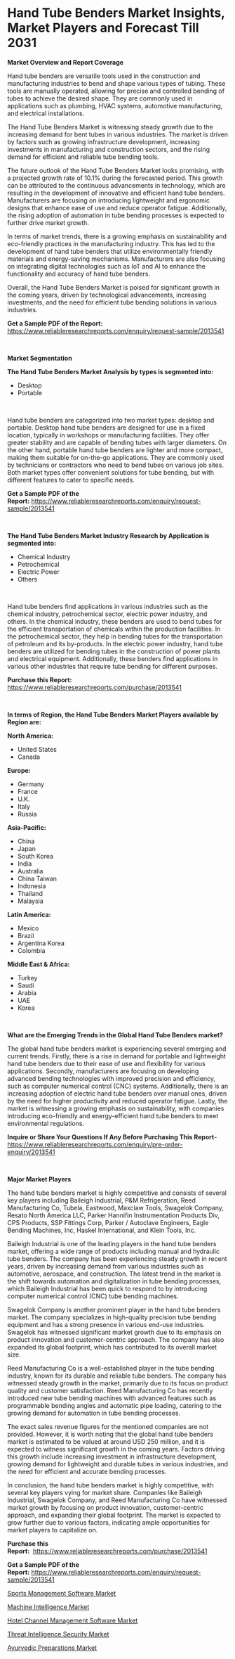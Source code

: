 <p><h1>Hand Tube Benders Market Insights, Market Players and Forecast Till 2031</h1></p><p><strong>Market Overview and Report Coverage</strong></p>
<p><p>Hand tube benders are versatile tools used in the construction and manufacturing industries to bend and shape various types of tubing. These tools are manually operated, allowing for precise and controlled bending of tubes to achieve the desired shape. They are commonly used in applications such as plumbing, HVAC systems, automotive manufacturing, and electrical installations.</p><p>The Hand Tube Benders Market is witnessing steady growth due to the increasing demand for bent tubes in various industries. The market is driven by factors such as growing infrastructure development, increasing investments in manufacturing and construction sectors, and the rising demand for efficient and reliable tube bending tools.</p><p>The future outlook of the Hand Tube Benders Market looks promising, with a projected growth rate of 10.1% during the forecasted period. This growth can be attributed to the continuous advancements in technology, which are resulting in the development of innovative and efficient hand tube benders. Manufacturers are focusing on introducing lightweight and ergonomic designs that enhance ease of use and reduce operator fatigue. Additionally, the rising adoption of automation in tube bending processes is expected to further drive market growth.</p><p>In terms of market trends, there is a growing emphasis on sustainability and eco-friendly practices in the manufacturing industry. This has led to the development of hand tube benders that utilize environmentally friendly materials and energy-saving mechanisms. Manufacturers are also focusing on integrating digital technologies such as IoT and AI to enhance the functionality and accuracy of hand tube benders.</p><p>Overall, the Hand Tube Benders Market is poised for significant growth in the coming years, driven by technological advancements, increasing investments, and the need for efficient tube bending solutions in various industries.</p></p>
<p><strong>Get a Sample PDF of the Report:</strong> <a href="https://www.reliableresearchreports.com/enquiry/request-sample/2013541">https://www.reliableresearchreports.com/enquiry/request-sample/2013541</a></p>
<p>&nbsp;</p>
<p><strong>Market Segmentation</strong></p>
<p><strong>The Hand Tube Benders Market Analysis by types is segmented into:</strong></p>
<p><ul><li>Desktop</li><li>Portable</li></ul></p>
<p>&nbsp;</p>
<p><p>Hand tube benders are categorized into two market types: desktop and portable. Desktop hand tube benders are designed for use in a fixed location, typically in workshops or manufacturing facilities. They offer greater stability and are capable of bending tubes with larger diameters. On the other hand, portable hand tube benders are lighter and more compact, making them suitable for on-the-go applications. They are commonly used by technicians or contractors who need to bend tubes on various job sites. Both market types offer convenient solutions for tube bending, but with different features to cater to specific needs.</p></p>
<p><strong>Get a Sample PDF of the Report:</strong>&nbsp;<a href="https://www.reliableresearchreports.com/enquiry/request-sample/2013541">https://www.reliableresearchreports.com/enquiry/request-sample/2013541</a></p>
<p>&nbsp;</p>
<p><strong>The Hand Tube Benders Market Industry Research by Application is segmented into:</strong></p>
<p><ul><li>Chemical Industry</li><li>Petrochemical</li><li>Electric Power</li><li>Others</li></ul></p>
<p>&nbsp;</p>
<p><p>Hand tube benders find applications in various industries such as the chemical industry, petrochemical sector, electric power industry, and others. In the chemical industry, these benders are used to bend tubes for the efficient transportation of chemicals within the production facilities. In the petrochemical sector, they help in bending tubes for the transportation of petroleum and its by-products. In the electric power industry, hand tube benders are utilized for bending tubes in the construction of power plants and electrical equipment. Additionally, these benders find applications in various other industries that require tube bending for different purposes.</p></p>
<p><strong>Purchase this Report:</strong>&nbsp; <a href="https://www.reliableresearchreports.com/purchase/2013541">https://www.reliableresearchreports.com/purchase/2013541</a></p>
<p>&nbsp;</p>
<p><strong>In terms of Region, the Hand Tube Benders Market Players available by Region are:</strong></p>
<p>
    <p> <strong> North America: </strong>
        <ul>
            <li>United States</li>
            <li>Canada</li>
        </ul>
        </p> 
    <p> <strong> Europe: </strong>
        <ul>
            <li>Germany</li>
            <li>France</li>
            <li>U.K.</li>
            <li>Italy</li>
            <li>Russia</li>
        </ul>
        </p> 
    <p> <strong> Asia-Pacific: </strong>
        <ul>
            <li>China</li>
            <li>Japan</li>
            <li>South Korea</li>
            <li>India</li>
            <li>Australia</li>
            <li>China Taiwan</li>
            <li>Indonesia</li>
            <li>Thailand</li>
            <li>Malaysia</li>
        </ul>
        </p> 
    <p> <strong> Latin America: </strong>
        <ul>
            <li>Mexico</li>
            <li>Brazil</li>
            <li>Argentina Korea</li>
            <li>Colombia</li>
        </ul>
        </p> 
    <p> <strong> Middle East & Africa: </strong>
        <ul>
            <li>Turkey</li>
            <li>Saudi</li>
            <li>Arabia</li>
            <li>UAE</li>
            <li>Korea</li>
        </ul>
    </p>
    </p>
<p>&nbsp;</p>
<p><strong>What are the Emerging Trends in the Global Hand Tube Benders market?</strong></p>
<p><p>The global hand tube benders market is experiencing several emerging and current trends. Firstly, there is a rise in demand for portable and lightweight hand tube benders due to their ease of use and flexibility for various applications. Secondly, manufacturers are focusing on developing advanced bending technologies with improved precision and efficiency, such as computer numerical control (CNC) systems. Additionally, there is an increasing adoption of electric hand tube benders over manual ones, driven by the need for higher productivity and reduced operator fatigue. Lastly, the market is witnessing a growing emphasis on sustainability, with companies introducing eco-friendly and energy-efficient hand tube benders to meet environmental regulations.</p></p>
<p><strong>Inquire or Share Your Questions If Any Before Purchasing This Report</strong>- <a href="https://www.reliableresearchreports.com/enquiry/pre-order-enquiry/2013541">https://www.reliableresearchreports.com/enquiry/pre-order-enquiry/2013541</a></p>
<p>&nbsp;</p>
<p><strong>Major Market Players</strong></p>
<p><p>The hand tube benders market is highly competitive and consists of several key players including Baileigh Industrial, P&M Refrigeration, Reed Manufacturing Co, Tubela, Eastwood, Maxclaw Tools, Swagelok Company, Resato North America LLC, Parker Hannifin Instrumentation Products Div, CPS Products, SSP Fittings Corp, Parker / Autoclave Engineers, Eagle Bending Machines, Inc, Haskel International, and Klein Tools, Inc. </p><p>Baileigh Industrial is one of the leading players in the hand tube benders market, offering a wide range of products including manual and hydraulic tube benders. The company has been experiencing steady growth in recent years, driven by increasing demand from various industries such as automotive, aerospace, and construction. The latest trend in the market is the shift towards automation and digitalization in tube bending processes, which Baileigh Industrial has been quick to respond to by introducing computer numerical control (CNC) tube bending machines.</p><p>Swagelok Company is another prominent player in the hand tube benders market. The company specializes in high-quality precision tube bending equipment and has a strong presence in various end-use industries. Swagelok has witnessed significant market growth due to its emphasis on product innovation and customer-centric approach. The company has also expanded its global footprint, which has contributed to its overall market size.</p><p>Reed Manufacturing Co is a well-established player in the tube bending industry, known for its durable and reliable tube benders. The company has witnessed steady growth in the market, primarily due to its focus on product quality and customer satisfaction. Reed Manufacturing Co has recently introduced new tube bending machines with advanced features such as programmable bending angles and automatic pipe loading, catering to the growing demand for automation in tube bending processes.</p><p>The exact sales revenue figures for the mentioned companies are not provided. However, it is worth noting that the global hand tube benders market is estimated to be valued at around USD 250 million, and it is expected to witness significant growth in the coming years. Factors driving this growth include increasing investment in infrastructure development, growing demand for lightweight and durable tubes in various industries, and the need for efficient and accurate bending processes.</p><p>In conclusion, the hand tube benders market is highly competitive, with several key players vying for market share. Companies like Baileigh Industrial, Swagelok Company, and Reed Manufacturing Co have witnessed market growth by focusing on product innovation, customer-centric approach, and expanding their global footprint. The market is expected to grow further due to various factors, indicating ample opportunities for market players to capitalize on.</p></p>
<p><strong>Purchase this Report:</strong>&nbsp;&nbsp;<a href="https://www.reliableresearchreports.com/purchase/2013541">https://www.reliableresearchreports.com/purchase/2013541</a></p>
<p></p>
<p><strong>Get a Sample PDF of the Report:</strong>&nbsp;<a href="https://www.reliableresearchreports.com/enquiry/request-sample/2013541">https://www.reliableresearchreports.com/enquiry/request-sample/2013541</a></p>
<p><p><a href="https://medium.com/@ssantosh15121999/sports-management-software-market-report-reveals-the-latest-trends-and-growth-opportunities-of-this-e8a5d942befe">Sports Management Software Market</a></p><p><a href="https://medium.com/@ssantosh15121999/analyzing-machine-intelligence-market-global-industry-perspective-and-forecast-2023-to-2030-ee2866f6fe75">Machine Intelligence Market</a></p><p><a href="https://medium.com/@ssantosh15121999/hotel-channel-management-software-market-size-and-market-trends-complete-industry-overview-2023-a71376fdebe9">Hotel Channel Management Software Market</a></p><p><a href="https://medium.com/@ssantosh15121999/threat-intelligence-security-market-analysis-its-cagr-market-segmentation-and-global-industry-3f80a5a714fa">Threat Intelligence Security Market</a></p><p><a href="https://medium.com/@ssantosh15121999/ayurvedic-preparations-market-size-market-outlook-and-market-forecast-2023-to-2030-a825858c63ad">Ayurvedic Preparations Market</a></p></p>